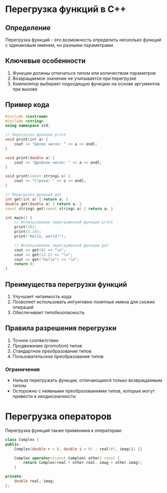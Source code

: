 # Перегрузка функций в C++

## Определение
Перегрузка функций - это возможность определить несколько функций с одинаковым именем, но разными параметрами.

## Ключевые особенности
1. Функции должны отличаться типом или количеством параметров
2. Возвращаемое значение не учитывается при перегрузке
3. Компилятор выбирает подходящую функцию на основе аргументов при вызове

## Пример кода
```cpp
#include <iostream>
#include <string>
using namespace std;

// Перегрузка функции print
void print(int a) {
    cout << "Целое число: " << a << endl;
}

void print(double a) {
    cout << "Дробное число: " << a << endl;
}

void print(const string& s) {
    cout << "Строка: " << s << endl;
}

// Перегрузка функции get
int get(int a) { return a; }
double get(double a) { return a; }
const string& get(const string& a) { return a; }

int main() {
    // Использование перегруженной функции print
    print(10);
    print(3.14);
    print("Hello, world!");

    // Использование перегруженной функции get
    cout << get(8) << "\n";
    cout << get(12.2) << "\n";
    cout << get("hello") << "\n";
    return 0;
}
```
## Преимущества перегрузки функций
1. Улучшает читаемость кода
2. Позволяет использовать интуитивно понятные имена для схожих операций
3. Обеспечивает типобезопасность

## Правила разрешения перегрузки
1. Точное соответствие
2. Продвижение (promotion) типов
3. Стандартное преобразование типов
4. Пользовательское преобразование типов

### Ограничения
- Нельзя перегружать функции, отличающиеся только возвращаемым типом
- Осторожно с неявными преобразованиями типов, которые могут привести к неоднозначности

# Перегрузка операторов
Перегрузка функций также применима к операторам:
```cpp
class Complex {
public:
    Complex(double r = 0, double i = 0) : real(r), imag(i) {}

    Complex operator+(const Complex& other) const {
        return Complex(real + other.real, imag + other.imag);
    }

private:
    double real, imag;
};
